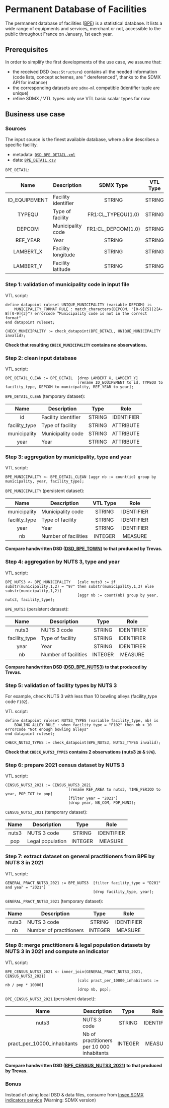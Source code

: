 # Permanent Database of Facilities

The permanent database of facilities ([BPE](https://www.insee.fr/en/metadonnees/source/serie/s1161)) is a statistical
database. It lists a wide range of equipments and services,
merchant or not, accessible to the public throughout France on January, 1st each year.

## Prerequisites

In order to simplify the first developments of the use case, we assume that:

- the received DSD (`mes:Structure`) contains all the needed information (code lists, concept schemes, are "
  dereferenced", thanks to the SDMX
  API for instance)
- the corresponding datasets are `sdmx-ml` compatible (identifier tuple are unique)
- refine SDMX / VTL types: only use VTL basic scalar types for now

## Business use case

### Sources

The input source is the finest available database, where a line describes a specific facility.

- metadata: [`DSD_BPE_DETAIL.xml`](./DSD_BPE_DETAIL.xml)
- data: [`BPE_DETAIL.csv`](./BPE_DETAIL_SAMPLE.csv)

`BPE_DETAIL`:

|     Name      | Description         |     SDMX Type      | VTL Type |    Role    |
|:-------------:|---------------------|:------------------:|:--------:|:----------:|
| ID_EQUIPEMENT | Facility identifier |       STRING       |  STRING  | IDENTIFIER |
|    TYPEQU     | Type of facility    | FR1:CL_TYPEQU(1.0) |  STRING  | ATTRIBUTE  |
|    DEPCOM     | Municipality code   | FR1:CL_DEPCOM(1.0) |  STRING  | ATTRIBUTE  |
|   REF_YEAR    | Year                |       STRING       |  STRING  | ATTRIBUTE  |
|   LAMBERT_X   | Facility longitude  |       STRING       |  STRING  |  MEASURE   |
|   LAMBERT_Y   | Facility latitude   |       STRING       |  STRING  |  MEASURE   |

### Step 1: validation of municipality code in input file

VTL script:

```vtl
define datapoint ruleset UNIQUE_MUNICIPALITY (variable DEPCOM) is
    MUNICIPALITY_FORMAT_RULE : match_characters(DEPCOM, "[0-9]{5}|2[A-B][0-9]{3}") errorcode "Municipality code is not in the correct format"
end datapoint ruleset;

CHECK_MUNICIPALITY := check_datapoint(BPE_DETAIL, UNIQUE_MUNICIPALITY invalid);
```

**Check that resulting `CHECK_MUNICIPALITY` contains no observations.**

### Step 2: clean input database

VTL script:

```vtl
BPE_DETAIL_CLEAN := BPE_DETAIL  [drop LAMBERT_X, LAMBERT_Y]
                                [rename ID_EQUIPEMENT to id, TYPEQU to facility_type, DEPCOM to municipality, REF_YEAR to year];
```

`BPE_DETAIL_CLEAN` (temporary dataset):

|     Name      | Description         |  Type  |    Role    |
|:-------------:|---------------------|:------:|:----------:|
|      id       | Facility identifier | STRING | IDENTIFIER |
| facility_type | Type of facility    | STRING | ATTRIBUTE  |
| municipality  | Municipality code   | STRING | ATTRIBUTE  |
|     year      | Year                | STRING | ATTRIBUTE  |

### Step 3: aggregation by municipality, type and year

VTL script:

```vtl
BPE_MUNICIPALITY <- BPE_DETAIL_CLEAN [aggr nb := count(id) group by municipality, year, facility_type];
```

`BPE_MUNICIPALITY` (persistent dataset):

|     Name      | Description          | VTL Type |    Role    |
|:-------------:|----------------------|:--------:|:----------:|
| municipality  | Municipality code    |  STRING  | IDENTIFIER |
| facility_type | Type of facility     |  STRING  | IDENTIFIER |
|     year      | Year                 |  STRING  | IDENTIFIER |
|      nb       | Number of facilities | INTEGER  |  MEASURE   |

**Compare handwritten DSD ([DSD_BPE_TOWN](./DSD_BPE_TOWN.xml)) to that produced by Trevas.**

### Step 4: aggregation by NUTS 3, type and year

VTL script:

```vtl
BPE_NUTS3 <- BPE_MUNICIPALITY   [calc nuts3 := if substr(municipality,1,2) = "97" then substr(municipality,1,3) else substr(municipality,1,2)]    
                                [aggr nb := count(nb) group by year, nuts3, facility_type];
```

`BPE_NUTS3` (persistent dataset):

|     Name      | Description          |  Type   |    Role    |
|:-------------:|----------------------|:-------:|:----------:|
|     nuts3     | NUTS 3 code          | STRING  | IDENTIFIER |
| facility_type | Type of facility     | STRING  | IDENTIFIER |
|     year      | Year                 | STRING  | IDENTIFIER |
|      nb       | Number of facilities | INTEGER |  MEASURE   |

**Compare handwritten DSD ([DSD_BPE_NUTS3](./DSD_BPE_TOWN.xml)) to that produced by Trevas.**

### Step 5: validation of facility types by NUTS 3

For example, check NUTS 3 with less than 10 bowling alleys (facility_type code `F102`).

VTL script:

```vtl
define datapoint ruleset NUTS3_TYPES (variable facility_type, nb) is
    BOWLING_ALLEY_RULE : when facility_type = "F102" then nb > 10 errorcode "Not enough bowling alleys"
end datapoint ruleset;

CHECK_NUTS3_TYPES := check_datapoint(BPE_NUTS3, NUTS3_TYPES invalid);
```

**Check that `CHECK_NUTS3_TYPES` contains 2 observations (nuts3 `2B` & `976`).**

### Step 6: prepare 2021 census dataset by NUTS 3

VTL script:

```vtl
CENSUS_NUTS3_2021 := CENSUS_NUTS3_2021   
                            [rename REF_AREA to nuts3, TIME_PERIOD to year, POP_TOT to pop]
                            [filter year = "2021"]
                            [drop year, NB_COM, POP_MUNI];
```

`CENSUS_NUTS3_2021` (temporary dataset):

| Name  | Description      |  Type   |    Role    |
|:-----:|------------------|:-------:|:----------:|
| nuts3 | NUTS 3 code      | STRING  | IDENTIFIER |
|  pop  | Legal population | INTEGER |  MEASURE   |

### Step 7: extract dataset on general practitioners from BPE by NUTS 3 in 2021

VTL script:

```vtl
GENERAL_PRACT_NUTS3_2021 := BPE_NUTS3  [filter facility_type = "D201" and year = "2021"]
                                       [drop facility_type, year];
```

`GENERAL_PRACT_NUTS3_2021` (temporary dataset):

| Name  | Description             |  Type   |    Role    |
|:-----:|-------------------------|:-------:|:----------:|
| nuts3 | NUTS 3 code             | STRING  | IDENTIFIER |
|  nb   | Number of practitioners | INTEGER |  MEASURE   |

### Step 8: merge practitioners & legal population datasets by NUTS 3 in 2021 and compute an indicator

VTL script:

```vtl
BPE_CENSUS_NUTS3_2021 <- inner_join(GENERAL_PRACT_NUTS3_2021, CENSUS_NUTS3_2021)
                                [calc pract_per_10000_inhabitants := nb / pop * 10000]
                                [drop nb, pop];
```

`BPE_CENSUS_NUTS3_2021` (persistent dataset):

|            Name             | Description                                |  Type   |    Role    |
|:---------------------------:|--------------------------------------------|:-------:|:----------:|
|            nuts3            | NUTS 3 code                                | STRING  | IDENTIFIER |
| pract_per_10000_inhabitants | Nb of practitioners per 10 000 inhabitants | INTEGER |  MEASURE   |

**Compare handwritten DSD ([BPE_CENSUS_NUTS3_2021](./DSD_BPE_TOWN.xml)) to that produced by Trevas.**

### Bonus

Instead of using local DSD & data files, consume
from [Insee SDMX indicators service](https://www.insee.fr/en/information/2868055) (Warning: SDMX version)